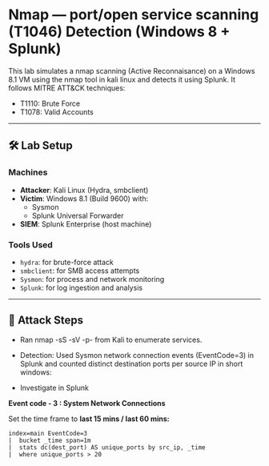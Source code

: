 # Nmap — port/open service scanning (T1046) Detection (Windows 8 + Splunk)

This lab simulates a nmap scanning (Active Reconnaisance) on a Windows 8.1 VM using the nmap  tool in kali linux and detects it using Splunk. It follows MITRE ATT&CK techniques:
- T1110: Brute Force
- T1078: Valid Accounts

---

## 🛠️ Lab Setup

### Machines
- **Attacker**: Kali Linux (Hydra, smbclient)
- **Victim**: Windows 8.1 (Build 9600) with:
  - Sysmon
  - Splunk Universal Forwarder
- **SIEM**: Splunk Enterprise (host machine)

### Tools Used
- `hydra`: for brute-force attack
- `smbclient`: for SMB access attempts
- `Sysmon`: for process and network monitoring
- `Splunk`: for log ingestion and analysis

---

## 🧪 Attack Steps

- Ran nmap -sS -sV -p- <target> from Kali to enumerate services.

- Detection: Used Sysmon network connection events (EventCode=3) in Splunk and counted distinct destination ports per source IP in short windows:

- Investigate in Splunk

**Event code - 3 : System Network Connections**

Set the time frame to **last 15 mins / last 60 mins:**
   ```spl
   index=main EventCode=3
|  bucket _time span=1m
|  stats dc(dest_port) AS unique_ports by src_ip, _time
|  where unique_ports > 20

   ```